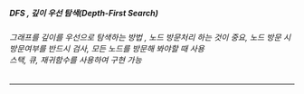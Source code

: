 <h5> DFS , 깊이 우선 탐색(Depth-First Search)</h5>
<h6>그래프를 깊이를 우선으로 탐색하는 방법 , 노드 방문처리 하는 것이 중요, 노드 방문 시 방문여부를 반드시 검사, 모든 노드를 방문해 봐야할 때 사용
<br>스택, 큐, 재귀함수를 사용하여 구현 가능</h6>           
<hr>
